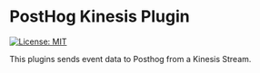 # PostHog Kinesis Plugin

[![License: MIT](https://img.shields.io/badge/License-MIT-red.svg?style=flat-square)](https://opensource.org/licenses/MIT)

This plugins sends event data to Posthog from a Kinesis Stream.

